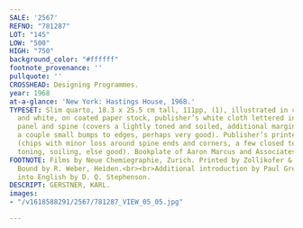 ```yaml
---
SALE: '2567'
REFNO: "781287"
LOT: "145"
LOW: "500"
HIGH: "750"
background_color: "#ffffff"
footnote_provenance: ''
pullquote: ''
CROSSHEAD: Designing Programmes.
year: 1968
at-a-glance: 'New York: Hastings House, 1968.'
TYPESET: Slim quarto, 18.3 x 25.5 cm tall, 111pp, (1), illustrated in color and black
  and white, on coated paper stock, publisher’s white cloth lettered in black at front
  panel and spine (covers a lightly toned and soiled, additional marginal toning within,
  a couple small bumps to edges, perhaps very good). Publisher’s printed dust jacket
  (chips with minor loss around spine ends and corners, a few closed tears, rubbing,
  toning, soiling, else good). Bookplate of Aaron Marcus and Associates at front paste-down.
FOOTNOTE: Films by Neue Chemiegraphie, Zurich. Printed by Zollikofer & Co., St. Gall.
  Bound by R. Weber, Heiden.<br><br>Additional introduction by Paul Gredinger. Translated
  into English by D. Q. Stephenson.
DESCRIPT: GERSTNER, KARL.
images:
- "/v1618588291/2567/781287_VIEW_05_05.jpg"

---
```


